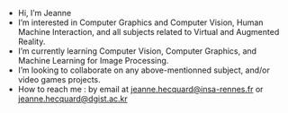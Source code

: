 - Hi, I’m Jeanne
- I’m interested in Computer Graphics and Computer Vision, Human Machine Interaction, and all subjects related to Virtual and Augmented Reality.
- I’m currently learning Computer Vision, Computer Graphics, and Machine Learning for Image Processing.
- I’m looking to collaborate on any above-mentionned subject, and/or video games projects.
- How to reach me : by email at jeanne.hecquard@insa-rennes.fr or jeanne.hecquard@dgist.ac.kr

<!---
Jeanne666/Jeanne666 is a ✨ special ✨ repository because its `README.md` (this file) appears on your GitHub profile.
You can click the Preview link to take a look at your changes.
--->
